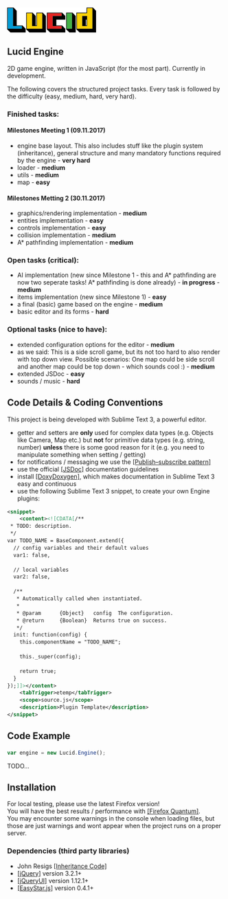 ![Lucid Logo](/misc/lucid_logo_small.jpg?raw=true "Lucid Logo")

## Lucid Engine
2D game engine, written in JavaScript (for the most part). Currently in development.

The following covers the structured project tasks. Every task is followed by the difficulty (easy, medium, hard, very hard).

### Finished tasks:

#### Milestones Meeting 1 (09.11.2017)

* engine base layout. This also includes stuff like the plugin system (inheritance), general structure and many mandatory functions required by the engine - **very hard**
* loader - **medium**
* utils - **medium**
* map - **easy**

#### Milestones Metting 2 (30.11.2017)

* graphics/rendering implementation - **medium**
* entities implementation - **easy**
* controls implementation - **easy**
* collision implementation - **medium**
* A* pathfinding implementation - **medium**

### Open tasks (**critical**):

* AI implementation (new since Milestone 1 - this and A* pathfinding are now two seperate tasks! A* pathfinding is done already) - **in progress** - **medium**
* items implementation (new since Milestone 1) - **easy**
* a final (basic) game based on the engine - **medium**
* basic editor and its forms - **hard**

### Optional tasks (nice to have):

* extended configuration options for the editor - **medium**
* as we said: This is a side scroll game, but its not too hard to also render with top down view. Possible scenarios: One map could be side scroll and another map could be top down - which sounds cool :) - **medium**
* extended JSDoc - **easy**
* sounds / music - **hard**

## Code Details & Coding Conventions
This project is being developed with Sublime Text 3, a powerful editor.

* getter and setters are **only** used for complex data types (e.g. Objects like Camera, Map etc.) but **not** for primitive data types (e.g. string, number) **unless** there is some good reason for it (e.g. you need to manipulate something when setting / getting)
* for notifications / messaging we use the [[Publish–subscribe pattern]](https://en.wikipedia.org/wiki/Publish%E2%80%93subscribe_pattern)
* use the official [[JSDoc]](http://usejsdoc.org/) documentation guidelines
* install [[DoxyDoxygen]](https://github.com/20Tauri/DoxyDoxygen), which makes documentation in Sublime Text 3 easy and continuous
* use the following Sublime Text 3 snippet, to create your own Engine plugins:
```xml
<snippet>
    <content><![CDATA[/**
 * TODO: description.
 */
var TODO_NAME = BaseComponent.extend({
  // config variables and their default values
  var1: false,

  // local variables
  var2: false,
  
  /**
   * Automatically called when instantiated.
   *
   * @param      {Object}   config  The configuration.
   * @return     {Boolean}  Returns true on success.
   */
  init: function(config) {
    this.componentName = "TODO_NAME";

    this._super(config);

    return true;
  }
});]]></content>
    <tabTrigger>etemp</tabTrigger>
    <scope>source.js</scope>
    <description>Plugin Template</description>
</snippet>
```

## Code Example
```javascript
var engine = new Lucid.Engine();
```

TODO...

## Installation
For local testing, please use the latest Firefox version!<br />
You will have the best results / performance with [[Firefox Quantum]](https://www.mozilla.org/en-US/firefox/).<br />
You may encounter some warnings in the console when loading files, but those are just warnings and wont appear when the project runs on a proper server.

### Dependencies (third party libraries)

* John Resigs [[Inheritance Code]](https://johnresig.com/blog/simple-javascript-inheritance/)
* [[jQuery]](https://jquery.com/) version 3.2.1+
* [[jQueryUI]](https://jqueryui.com/) version 1.12.1+
* [[EasyStar.js]](http://easystarjs.com/) version 0.4.1+